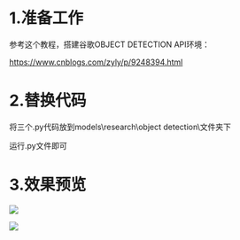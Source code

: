 # 1.准备工作

参考这个教程，搭建谷歌OBJECT DETECTION API环境：

https://www.cnblogs.com/zyly/p/9248394.html

# 2.替换代码

将三个.py代码放到models\research\object detection\文件夹下

运行.py文件即可

# 3.效果预览

![](https://images2018.cnblogs.com/blog/1328274/201807/1328274-20180701155859589-1984885760.png)

![](https://images2018.cnblogs.com/blog/1328274/201807/1328274-20180701155955494-19203510.png)

